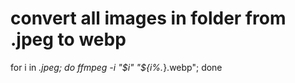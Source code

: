 # convert all images in folder from .jpeg to webp
for i in *.jpeg; do ffmpeg -i "$i" "${i%.*}.webp"; done

